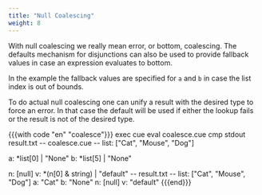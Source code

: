 ```yaml
---
title: "Null Coalescing"
weight: 8
---
```


<!-- jba: the terms here are confusing. "Null coalescing" is actually not
  that, but then there is something called "actual null coalescing."
  
  Just say that because _|_ | X evaluates to X, you can use disjunction
  to represent fallback values.
  
  And then you can use that to effectively type-check with a default value.
-->

With null coalescing we really mean error, or bottom, coalescing.
The defaults mechanism for disjunctions can also be
used to provide fallback values in case an expression evaluates to bottom.

In the example the fallback values are specified
for `a` and `b` in case the list index is out of bounds.

To do actual null coalescing one can unify a result with the desired type
to force an error.
In that case the default will be used if either the lookup fails or
the result is not of the desired type.

{{{with code "en" "coalesce"}}}
exec cue eval coalesce.cue
cmp stdout result.txt
-- coalesce.cue --
list: ["Cat", "Mouse", "Dog"]

a: *list[0] | "None"
b: *list[5] | "None"

n: [null]
v: *(n[0] & string) | "default"
-- result.txt --
list: ["Cat", "Mouse", "Dog"]
a: "Cat"
b: "None"
n: [null]
v: "default"
{{{end}}}
